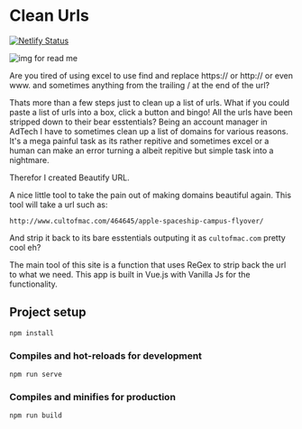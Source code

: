 # Clean Urls

[![Netlify Status](https://api.netlify.com/api/v1/badges/b4d0fe06-782c-47ef-8bce-8758b862f8dc/deploy-status)](https://app.netlify.com/sites/clean-urls/deploys)

![img for read me](https://github.com/mrpbennett/beautify-url/blob/master/src/assets/img.png?raw=true)

Are you tired of using excel to use find and replace https:// or http:// or even www. and sometimes anything from the trailing / at the end of the url?

Thats more than a few steps just to clean up a list of urls. What if you could paste a list of urls into a box, click a button and bingo! All the urls have been stripped down to their bear esstentials? Being an account manager in AdTech I have to sometimes clean up a list of domains for various reasons. It's a mega painful task as its rather repitive and sometimes excel or a human can make an error turning a albeit repitive but simple task into a nightmare.

Therefor I created Beautify URL.

A nice little tool to take the pain out of making domains beautiful again. This tool will take a url such as:

```
http://www.cultofmac.com/464645/apple-spaceship-campus-flyover/
```

And strip it back to its bare esstentials outputing it as `cultofmac.com` pretty cool eh?

The main tool of this site is a function that uses ReGex to strip back the url to what we need. This app is built in Vue.js with Vanilla Js for the functionality.

## Project setup

```
npm install
```

### Compiles and hot-reloads for development

```
npm run serve
```

### Compiles and minifies for production

```
npm run build
```

